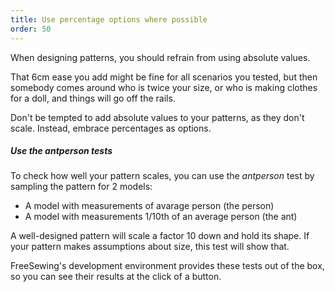 ```yaml
---
title: Use percentage options where possible
order: 50
---
```


When designing patterns, you should refrain from using absolute values.

That 6cm ease you add might be fine for all scenarios you tested,
but then somebody comes around who is twice your size, or who is making clothes for a doll,
and things will go off the rails.

Don't be tempted to add absolute values to your patterns, as they don't scale.
Instead, embrace percentages as options.

<Tip>

##### Use the antperson tests

To check how well your pattern scales, you can
use the _antperson_ test by sampling the pattern for 2 models:

- A model with measurements of avarage person (the person)
- A model with measurements 1/10th of an average person (the ant)

A well-designed pattern will scale a factor 10 down and hold its shape.
If your pattern makes assumptions about size, this test will show that.

FreeSewing's development environment provides these tests out of the box,
so you can see their results at the click of a button.

</Tip>

